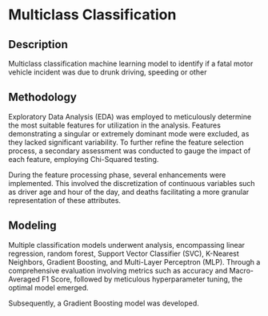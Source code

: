 # Multiclass Classification 

## Description

Multiclass classification machine learning model to identify if a fatal motor vehicle incident was due to drunk driving, speeding or other

## Methodology

Exploratory Data Analysis (EDA) was employed to meticulously determine the most suitable features for utilization in the analysis. Features demonstrating a singular or extremely dominant mode were excluded, as they lacked significant variability. To further refine the feature selection process, a secondary assessment was conducted to gauge the impact of each feature, employing Chi-Squared testing.

During the feature processing phase, several enhancements were implemented. This involved the discretization of continuous variables such as driver age and hour of the day, and deaths facilitating a more granular representation of these attributes.

## Modeling

Multiple classification models underwent analysis, encompassing linear regression, random forest, Support Vector Classifier (SVC), K-Nearest Neighbors, Gradient Boosting, and Multi-Layer Perceptron (MLP). Through a comprehensive evaluation involving metrics such as accuracy and Macro-Averaged F1 Score, followed by meticulous hyperparameter tuning, the optimal model emerged.

Subsequently, a Gradient Boosting model was developed.

